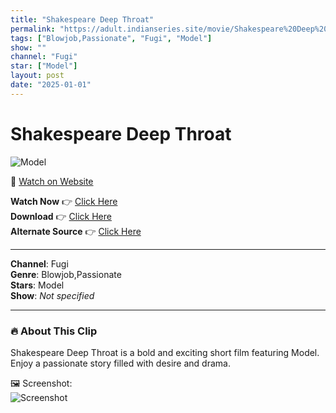 ```yaml
---
title: "Shakespeare Deep Throat"
permalink: "https://adult.indianseries.site/movie/Shakespeare%20Deep%20Throat"
tags: ["Blowjob,Passionate", "Fugi", "Model"]
show: ""
channel: "Fugi"
star: ["Model"]
layout: post
date: "2025-01-01"
---
```


# Shakespeare Deep Throat

![Model](https://shorts.desisins.com/wp-content/uploads/2024/02/Shakespeare-Deep-Throat-and-Cum-DesiSins.com_.jpg)

🔗 [Watch on Website](https://adult.indianseries.site/movie/Shakespeare%20Deep%20Throat)

**Watch Now** 👉 [Click Here](https://adult.indianseries.site/movie/Shakespeare%20Deep%20Throat)  
**Download** 👉 [Click Here](https://adult.indianseries.site/movie/Shakespeare%20Deep%20Throat)  
**Alternate Source** 👉 [Click Here](https://adult.indianseries.site/movie/Shakespeare%20Deep%20Throat)

---

**Channel**: Fugi  
**Genre**: Blowjob,Passionate  
**Stars**: Model  
**Show**: *Not specified*

---

### 🔥 About This Clip

Shakespeare Deep Throat is a bold and exciting short film featuring Model. Enjoy a passionate story filled with desire and drama.
 
🖼️ Screenshot:  
![Screenshot](https://shorts.desisins.com/wp-content/uploads/2024/02/Shakespeare-Deep-Throat-and-Cum-DesiSins.com_.jpg)
